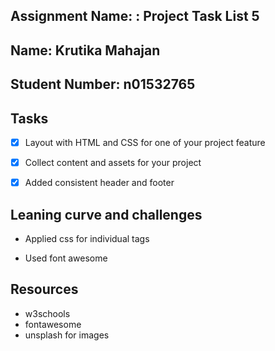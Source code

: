 

## Assignment Name: : Project Task List 5



## Name: Krutika Mahajan



## Student Number: n01532765



## Tasks



- [x] Layout with  HTML and CSS for one of your project feature
- [x] Collect content and assets for your project
- [x] Added consistent header and footer


## Leaning curve and challenges



- Applied css for individual tags

-  Used font awesome





## Resources



- w3schools
- fontawesome
- unsplash for images
